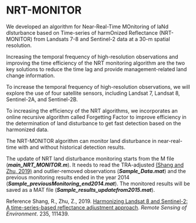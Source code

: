 # NRT-MONITOR
We developed an algorithm for Near-Real-Time MOnitoring of laNd dIsturbance based on Time-series of harmOnized Reflectance (NRT-MONITOR) from Landsats 7-8 and Sentinel-2 data at a 30-m spatial resolution. 

Increasing the temporal frequency of high-resolution observations and improving the time efficiency of the NRT monitoring algorithm are the two key solutions to reduce the time lag and provide management-related land change information. 

To increase the temporal frequency of high-resolution observations, we will explore the use of four satellite sensors, including Landsat 7, Landsat 8, Sentinel-2A, and Sentinel-2B. 

To increasing the efficiency of the NRT algorithms, we incorporates an online recursive algorithm called Forgetting Factor to improve efficiency in the determination of land disturbance to get fast detection based on the harmonized data. 

The NRT-MONITOR algorithm can monitor land disturbance in near-real-time with and without historical detection results. 

The update of NRT land disturbance monitoring starts from the M file (***main_NRT_MONITOR.m***). It needs to read the TRA-adjusted [(Shang and Zhu, 2019)](https://www.sciencedirect.com/science/article/pii/S0034425719304584) and outlier-removed observations (***Sample_Data.mat***) and the previous monitoring results ended in the year 2014 (***Sample_previousMonitoring_end2014.mat***). The monitored results will be saved as a MAT file (***Sample_results_updatefrom2015.mat***).

Reference
Shang, R., Zhu, Z., 2019. [Harmonizing Landsat 8 and Sentinel-2: A time-series-based reflectance adjustment approach](https://www.sciencedirect.com/science/article/pii/S0034425719304584). *Remote Sensing of Environment*. 235, 111439.
